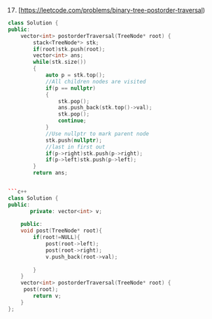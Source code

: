 017. [https://leetcode.com/problems/binary-tree-postorder-traversal)

```c++
class Solution {
public:
    vector<int> postorderTraversal(TreeNode* root) {
        stack<TreeNode*> stk;
        if(root)stk.push(root);
        vector<int> ans;
        while(stk.size())
        {
            auto p = stk.top();
            //All children nodes are visited
            if(p == nullptr)
            {
                stk.pop();
                ans.push_back(stk.top()->val);
                stk.pop();
                continue;
            }
            //Use nullptr to mark parent node
            stk.push(nullptr);
            //last in first out
            if(p->right)stk.push(p->right);
            if(p->left)stk.push(p->left);
        }
        return ans;


```c++
class Solution {
public:
       private: vector<int> v;
    
    public:
    void post(TreeNode* root){
        if(root!=NULL){
            post(root->left);
            post(root->right);
            v.push_back(root->val);
           
        }
    }
    vector<int> postorderTraversal(TreeNode* root) {
     post(root);
        return v;
    }
};
```

